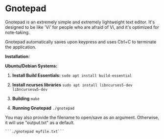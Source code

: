 # Gnotepad

Gnotepad is an extremely simple and extremely lightweight text editor. It's designed to be like 'Vi' for people who are afraid of Vi, and it's optimized for note-taking.

Gnotepad automatically saves upon keypress and uses Ctrl+C to terminate the application.

**Installation:**

**Ubuntu/Debian Systems:**

1. **Install Build Essentials:**
   ```sudo apt install build-essential```

2. **Install ncurses libraries**
    ```sudo apt install libncurses5-dev libncursesw5-dev```

3. **Building**
    ```make```

4. **Running Gnotepad**
    ```./gnotepad```

You may also provide the filename to open/save as an argument. Otherwise, it will use "output.txt" as a default.

    ```./gnotepad myfile.txt```
